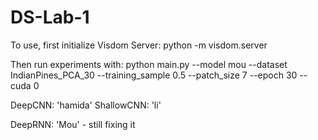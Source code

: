 # DS-Lab-1


To use, first initialize Visdom Server:
python -m visdom.server

Then run experiments with:
python main.py --model mou --dataset IndianPines_PCA_30 --training_sample 0.5 --patch_size 7 --epoch 30 --cuda 0



DeepCNN: 'hamida'
ShallowCNN: 'li'

DeepRNN: 'Mou' - still fixing it

